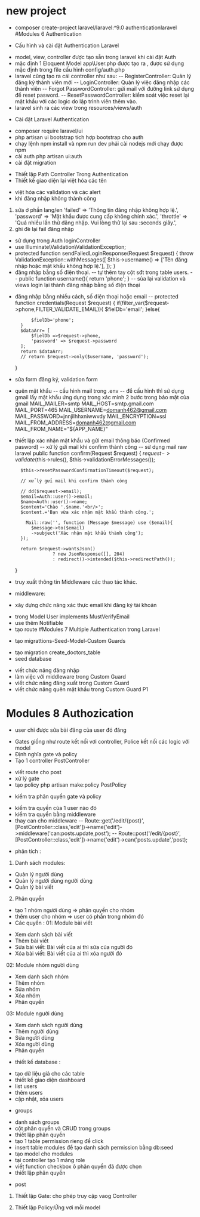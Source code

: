 # new project
- composer create-project laravel/laravel:^9.0 authenticationlaravel
#Modules 6 Authentication
* Cấu hình và cài đặt Authentication Laravel
- model, view, controller được tạo sẵn trong laravel khi cài đặt Auth
- mặc định 1 Eloquent Model app\User.php được tạo ra , được sử dụng mặc định trong file cấu hình config/auth.php
- laravel cũng tạo ra cái controller như sau:
-- RegisterController: Quản lý đăng ký thành viên mới
-- LoginController: Quản lý việc đăng nhập các thành viên
-- Forgot PasswordController: gửi mail với đường link  sử dụng để reset pasword.
-- ResetPasswordController: kiểm soát việc reset lại mật khẩu  với các logic do lập trình viên thêm vào.
- laravel sinh ra các view trong resources/views/auth
* Cài đặt Laravel Authentication
- composer require laravel/ui
- php artisan ui bootstrap tích hợp bootstrap cho auth
- chạy lệnh npm install và npm run dev phải cài nodejs mới chạy được npm
- cài auth php artisan ui:auth
- cài đặt migration 
* Thiết lập Path Controller Trong Authentication
* Thiết kế giao diện lại việt hóa các tên
- việt hóa các validation và các alert
- khi đăng nhập không thành công
1. sửa ở phần lang/en
    'failed' => 'Thông tin đăng nhập không hợp lệ.',
    'password' => 'Mật khẩu được cung cấp không chính xác.',
    'throttle' => 'Quá nhiều lần thử đăng nhập. Vui lòng thử lại sau :seconds giây.',
2. ghi đè lại fail đăng nhập
- sử dụng trong Auth loginController
- use Illuminate\Validation\ValidationException;
- protected function sendFailedLoginResponse(Request $request)
    {
        throw ValidationException::withMessages([
            $this->username() => ['Tên đăng nhập hoặc mật khẩu không hợp lệ.'],
        ]);
    }
- đăng nhập bằng số điện thoại.
-- tự thêm tay cột sđt trong table users.
-- public function username(){
        return 'phone'; 
    }
-- sủa lại validation và views login lại thành đăng nhập bằng số điện thoại
* đăng nhập bằng nhiều cách, số điện thoại hoặc email
-- protected function credentials(Request $request)
    {
        if(filter_var($request->phone,FILTER_VALIDATE_EMAIL)){
            $fielDb='email';
        }else{

            $fielDb='phone';
        }
        $dataArr= [
            $fielDb =>$request->phone,
            'password' => $request->password
        ];
        return $dataArr;
        // return $request->only($username, 'password');
    }
* sửa form đăng ký, validation form 
- quên mật khẩu
-- cấu hình mail trong .env
-- để cấu hình thì sử dụng gmail lấy mật khẩu ứng dụng trong xác minh 2 bước trong bảo mật của gmail
MAIL_MAILER=smtp
MAIL_HOST=smtp.gmail.com
MAIL_PORT=465
MAIL_USERNAME=domanh462@gmail.com
MAIL_PASSWORD=jnnjilhhxniwwvdy
MAIL_ENCRYPTION=ssl
MAIL_FROM_ADDRESS=domanh462@gmail.com
MAIL_FROM_NAME="${APP_NAME}"

* thiết lập xác nhận mật khẩu và gửi email thông báo (Confirmed pasword)
-- xử lý gửi mail khi confirm thành công
-- sử dụng mail raw laravel
 public function confirm(Request $request)
    {
        $request->validate($this->rules(), $this->validationErrorMessages());

        $this->resetPasswordConfirmationTimeout($request);

        // xử lý gửi mail khi confirm thành công

        // dd($request->email);
        $email=Auth::user()->email;
        $name=Auth::user()->name;
        $content='Chào '.$name.'<br/>';
        $content.='Bạn vừa xác nhận mật khẩu thành công.';

          Mail::raw('', function (Message $message) use ($email){
            $message->to($email)
            ->subject('Xác nhận mật khẩu thành công');
        });

        return $request->wantsJson()
                    ? new JsonResponse([], 204)
                    : redirect()->intended($this->redirectPath());
    }
* truy xuất thông tin Middleware các thao tác khác.
- middleware:
* xây dựng chức năng xác thực email khi đăng ký tài khoản
- trong Model User implements MustVerifyEmail
- use thêm Notifiable
- tạo route 
#Modules 7 Multiple Authentication trong Laravel
* tạo migrattions-Seed-Model-Custom Guards
- tạo migration create_doctors_table
- seed database
* viết chức năng đăng nhập
* làm việc với middleware trong Custom Guard
* viết chức năng đăng xuất trong Custom Guard
* viết chức năng quên mật khẩu trong Custom Guard P1
# Modules 8 Authozication
- user chỉ được sửa bài đăng của user đó đăng
* Gates giống như route kết nối vơi controller, Police kết nối các logic với model
* Định nghĩa gate và policy
* Tạo 1 controller PostController
- viết route cho post
- xử lý gate
- tạo policy php artisan make:policy PostPolicy
* kiểm tra phân quyền gate và policy
- kiểm tra quyền của 1 user nào đó
- kiểm tra quyền bằng middleware
- thay can cho middleware 
-- Route::get('/edit/{post}',[PostController::class,'edit'])->name('edit')->middleware('can:posts.update,post'); 
-- Route::post('/edit/{post}',[PostController::class,'edit'])->name('edit')->can('posts.update','post); 
* phân tích :
1. Danh sách modules:
- Quản lý người dùng
- Quản lý người dùng người dùng
- Quản lý bài viết
2. Phân quyền
- tạo 1 nhóm người dùng => phân quyền cho nhóm
- thêm user cho nhóm => user có phần trong nhóm đó
- Các quyền :
01: Module bài viết

 + Xem danh sách bài viết
 + Thêm bài viết
 + Sửa bài viết: Bài viết của ai thì sửa của người đó
 + Xóa bài viết: Bài viết của ai thì xóa người đó

02: Module nhóm người dùng
 + Xem danh sách nhóm
 + Thêm nhóm
 + Sửa nhóm
 + Xóa nhóm
 + Phân quyền

03: Module người dùng
 + Xem danh sách người dùng
 + Thêm người dùng
 + Sửa người dùng
 + Xóa người dùng
 + Phân quyền 

* thiết kế database :
- tạo dữ liệu giả cho các table
- thiết kế giao diện dashboard
- list users
- thêm users
- cập nhật, xóa users

* groups
- danh sách groups
- cột phân quyền và CRUD trong groups
- thiết lập phân quyền
- tạo 1 table permission rieng để click
- insert table modules để tạo danh sách permission bằng db:seed
- tạo model cho modules
- tại controller tạo 1 mảng role
- viết function checkbox ô phân quyền đã được chọn
- thiết lập phân quyền
* post
 1. Thiết lập Gate: cho phép truy cập vaog Controller

 2. Thiết lập Policy:Ứng vơi mỗi model




